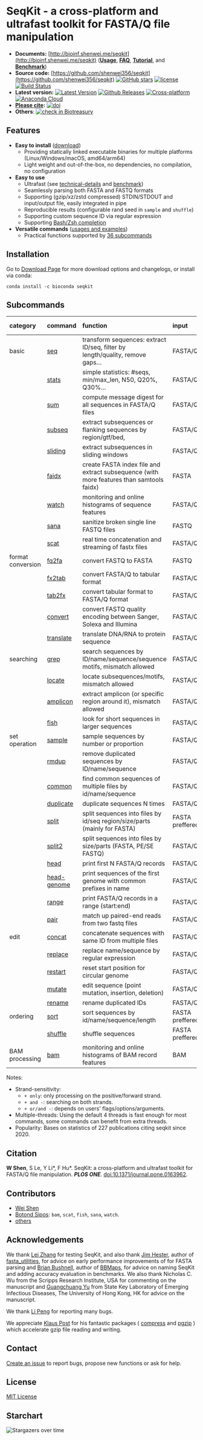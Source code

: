 # SeqKit - a cross-platform and ultrafast toolkit for FASTA/Q file manipulation


- **Documents:** [http://bioinf.shenwei.me/seqkit](http://bioinf.shenwei.me/seqkit)
([**Usage**](http://bioinf.shenwei.me/seqkit/usage/),
[**FAQ**](http://bioinf.shenwei.me/seqkit/faq/),
[**Tutorial**](http://bioinf.shenwei.me/seqkit/tutorial/),
and 
[**Benchmark**](http://bioinf.shenwei.me/seqkit/benchmark/))
- **Source code:** [https://github.com/shenwei356/seqkit](https://github.com/shenwei356/seqkit)
[![GitHub stars](https://img.shields.io/github/stars/shenwei356/seqkit.svg?style=social&label=Star&?maxAge=2592000)](https://github.com/shenwei356/seqkit)
[![license](https://img.shields.io/github/license/shenwei356/seqkit.svg?maxAge=2592000)](https://github.com/shenwei356/seqkit/blob/master/LICENSE)
[![Build Status](https://travis-ci.org/shenwei356/seqkit.svg?branch=master)](https://travis-ci.org/shenwei356/seqkit)
- **Latest version:** [![Latest Version](https://img.shields.io/github/release/shenwei356/seqkit.svg?style=flat?maxAge=86400)](https://github.com/shenwei356/seqkit/releases)
[![Github Releases](https://img.shields.io/github/downloads/shenwei356/seqkit/latest/total.svg?maxAge=3600)](http://bioinf.shenwei.me/seqkit/download/)
[![Cross-platform](https://img.shields.io/badge/platform-any-ec2eb4.svg?style=flat)](http://bioinf.shenwei.me/seqkit/download/)
[![Anaconda Cloud](https://anaconda.org/bioconda/seqkit/badges/version.svg)](https://anaconda.org/bioconda/seqkit)
- **[Please cite](#citation):** [![doi](https://img.shields.io/badge/doi-10.1371%2Fjournal.pone.0163962-blue.svg?style=flat)](https://doi.org/10.1371/journal.pone.0163962) 
<span class="__dimensions_badge_embed__" data-doi="10.1371/journal.pone.0163962" data-style="small_rectangle"></span>
- **Others**: [![check in Biotreasury](https://img.shields.io/badge/Biotreasury-collected-brightgreen)](https://biotreasury.rjmart.cn/#/tool?id=10081)  

## Features

- **Easy to install** ([download](http://bioinf.shenwei.me/seqkit/download/))
    - Providing statically linked executable binaries for multiple platforms (Linux/Windows/macOS, amd64/arm64) 
    - Light weight and out-of-the-box, no dependencies, no compilation, no configuration
- **Easy to use** 
    - Ultrafast (see [technical-details](http://bioinf.shenwei.me/seqkit/usage/#technical-details-and-guides-for-use) and [benchmark](http://bioinf.shenwei.me/seqkit/benchmark))
    - Seamlessly parsing both FASTA and FASTQ formats
    - Supporting (gzip/xz/zstd compressed) STDIN/STDOUT and input/output file, easily integrated in pipe
    - Reproducible results (configurable rand seed in `sample` and `shuffle`)
    - Supporting custom sequence ID via regular expression
    - Supporting [Bash/Zsh completion](http://bioinf.shenwei.me/seqkit/download/#shell-completion)
- **Versatile commands** ([usages and examples](http://bioinf.shenwei.me/seqkit/usage/))
    - Practical functions supported by [36 subcommands](#subcommands)


## Installation

Go to [Download Page](http://bioinf.shenwei.me/seqkit/download) for more download options and changelogs, or
install via conda:

    conda install -c bioconda seqkit

## Subcommands

|category         |command                                                            |function                                                                                |input          |strand-sensitivity|multi-threads|popularity     |
|:----------------|:------------------------------------------------------------------|:---------------------------------------------------------------------------------------|:--------------|:-----------------|:------------|:--------------|
|basic            |[seq](https://bioinf.shenwei.me/seqkit/usage/#seq)                 |transform sequences: extract ID/seq, filter by length/quality, remove gaps…             |FASTA/Q        |                  |             |★★★★★          |
|                 |[stats](https://bioinf.shenwei.me/seqkit/usage/#stats)             |simple statistics: #seqs, min/max_len, N50, Q20%, Q30%…                                 |FASTA/Q        |                  |✓            |★★★★★          |
|                 |[sum](https://bioinf.shenwei.me/seqkit/usage/sum)                  |compute message digest for all sequences in FASTA/Q files                               |FASTA/Q        |+ or both         |✓            |          |
|                 |[subseq](https://bioinf.shenwei.me/seqkit/usage/#subseq)           |extract subsequences or flanking sequences by region/gtf/bed,                           |FASTA/Q        |+ or/and -        |             |★★★            |
|                 |[sliding](https://bioinf.shenwei.me/seqkit/usage/#sliding)         |extract subsequences in sliding windows                                                 |FASTA/Q        |+ only            |             |★★             |
|                 |[faidx](https://bioinf.shenwei.me/seqkit/usage/#faidx)             |create FASTA index file and extract subsequence (with more features than samtools faidx)|FASTA          |+ or/and -        |             |               |
|                 |[watch ](https://bioinf.shenwei.me/seqkit/usage/#watch )           |monitoring and online histograms of sequence features                                   |FASTA/Q        |                  |             |               |
|                 |[sana](https://bioinf.shenwei.me/seqkit/usage/#sana)               |sanitize broken single line FASTQ files                                                 |FASTQ          |                  |             |               |
|                 |[scat ](https://bioinf.shenwei.me/seqkit/usage/#scat )             |real time concatenation and streaming of fastx files                                    |FASTA/Q        |                  |✓            |               |
|format conversion|[fq2fa](https://bioinf.shenwei.me/seqkit/usage/#fq2fa)             |convert FASTQ to FASTA                                                                  |FASTQ          |                  |             |★★             |
|                 |[fx2tab](https://bioinf.shenwei.me/seqkit/usage/#fx2tab-tab2fx)    |convert FASTA/Q to tabular format                                                       |FASTA/Q        |                  |             |★★             |
|                 |[tab2fx](https://bioinf.shenwei.me/seqkit/usage/#fx2tab-tab2fx)    |convert tabular format to FASTA/Q format                                                |FASTA/Q        |                  |             |               |
|                 |[convert](https://bioinf.shenwei.me/seqkit/usage/#convert)         |convert FASTQ quality encoding between Sanger, Solexa and Illumina                      |FASTA/Q        |                  |             |               |
|                 |[translate](https://bioinf.shenwei.me/seqkit/usage/#translate)     |translate DNA/RNA to protein sequence                                                   |FASTA/Q        |+ or/and -        |             |★★             |
|searching        |[grep](https://bioinf.shenwei.me/seqkit/usage/#grep)               |search sequences by ID/name/sequence/sequence motifs, mismatch allowed                  |FASTA/Q        |+ and -           |partly, -m   |★★★★★          |
|                 |[locate](https://bioinf.shenwei.me/seqkit/usage/#locate)           |locate subsequences/motifs, mismatch allowed                                            |FASTA/Q        |+ and -           |partly, -m   |★★★★★          |
|                 |[amplicon](https://bioinf.shenwei.me/seqkit/usage/#amplicon)       |extract amplicon (or specific region around it), mismatch allowed                       |FASTA/Q        |+ and -           |partly, -m   |★              |
|                 |[fish](https://bioinf.shenwei.me/seqkit/usage/#fish)               |look for short sequences in larger sequences                                            |FASTA/Q        |+ and -           |             |               |
|set operation    |[sample](https://bioinf.shenwei.me/seqkit/usage/#sample)           |sample sequences by number or proportion                                                |FASTA/Q        |                  |             |★★★★           |
|                 |[rmdup](https://bioinf.shenwei.me/seqkit/usage/#rmdup)             |remove duplicated sequences by ID/name/sequence                                         |FASTA/Q        |+ and -           |             |★★★            |
|                 |[common](https://bioinf.shenwei.me/seqkit/usage/#common)           |find common sequences of multiple files by id/name/sequence                             |FASTA/Q        |+ and -           |             |               |
|                 |[duplicate](https://bioinf.shenwei.me/seqkit/usage/#duplicate)     |duplicate sequences N times                                                             |FASTA/Q        |                  |             |★              |
|                 |[split](https://bioinf.shenwei.me/seqkit/usage/#split)             |split sequences into files by id/seq region/size/parts (mainly for FASTA)               |FASTA preffered|                  |             |★              |
|                 |[split2](https://bioinf.shenwei.me/seqkit/usage/#split2)           |split sequences into files by size/parts (FASTA, PE/SE FASTQ)                           |FASTA/Q        |                  |             |★★             |
|                 |[head](https://bioinf.shenwei.me/seqkit/usage/#head)               |print first N FASTA/Q records                                                           |FASTA/Q        |                  |             |               |
|                 |[head-genome](https://bioinf.shenwei.me/seqkit/usage/#head-genome) |print sequences of the first genome with common prefixes in name                        |FASTA/Q        |                  |             |               |
|                 |[range](https://bioinf.shenwei.me/seqkit/usage/#range)             |print FASTA/Q records in a range (start:end)                                            |FASTA/Q        |                  |             |               |
|                 |[pair](https://bioinf.shenwei.me/seqkit/usage/#pair)               |match up paired-end reads from two fastq files                                          |FASTA/Q        |                  |             |               |
|edit             |[concat](https://bioinf.shenwei.me/seqkit/usage/#concat)           |concatenate sequences with same ID from multiple files                                  |FASTA/Q        |+ only            |             |★★★            |
|                 |[replace](https://bioinf.shenwei.me/seqkit/usage/#replace)         |replace name/sequence by regular expression                                             |FASTA/Q        |+ only            |             |★★             |
|                 |[restart](https://bioinf.shenwei.me/seqkit/usage/#restart)         |reset start position for circular genome                                                |FASTA/Q        |+ only            |             |★              |
|                 |[mutate](https://bioinf.shenwei.me/seqkit/usage/#mutate)           |edit sequence (point mutation, insertion, deletion)                                     |FASTA/Q        |+ only            |             |               |
|                 |[rename](https://bioinf.shenwei.me/seqkit/usage/#rename)           |rename duplicated IDs                                                                   |FASTA/Q        |                  |             |★              |
|ordering         |[sort](https://bioinf.shenwei.me/seqkit/usage/#sort)               |sort sequences by id/name/sequence/length                                               |FASTA preffered|                  |             |★★             |
|                 |[shuffle](https://bioinf.shenwei.me/seqkit/usage/#shuffle)         |shuffle sequences                                                                       |FASTA preffered|                  |             |               |
|BAM processing   |[bam](https://bioinf.shenwei.me/seqkit/usage/#bam)                 |monitoring and online histograms of BAM record features                                 |BAM            |                  |             |               |


Notes:

- Strand-sensitivity:
    - `+ only`: only processing on the positive/forward strand.
    - `+ and -`: searching on both strands.
    - `+ or/and -`: depends on users' flags/options/arguments.
- Multiple-threads: Using the default 4 threads is fast enough for most commands, some commands can benefit from extra threads.
- Popularity: Bases on statistics of 227 publications citing seqkit since 2020.

## Citation

**W Shen**, S Le, Y Li\*, F Hu\*. SeqKit: a cross-platform and ultrafast toolkit for FASTA/Q file manipulation.
***PLOS ONE***. [doi:10.1371/journal.pone.0163962](https://doi.org/10.1371/journal.pone.0163962).
<span class="__dimensions_badge_embed__" data-doi="10.1371/journal.pone.0163962" data-style="small_rectangle"></span>

## Contributors

- [Wei Shen](https://github.com/shenwei356)
- [Botond Sipos](https://github.com/bsipos): `bam`, `scat`, `fish`, `sana`, `watch`.
- [others](https://github.com/shenwei356/seqkit/graphs/contributors)

## Acknowledgements

We thank [Lei Zhang](https://github.com/jameslz) for testing SeqKit,
and also thank [Jim Hester](https://github.com/jimhester/),
author of [fasta_utilities](https://github.com/jimhester/fasta_utilities),
for advice on early performance improvements of for FASTA parsing
and [Brian Bushnell](https://twitter.com/BBToolsBio),
author of [BBMaps](https://sourceforge.net/projects/bbmap/),
for advice on naming SeqKit and adding accuracy evaluation in benchmarks.
We also thank Nicholas C. Wu from the Scripps Research Institute,
USA for commenting on the manuscript
and [Guangchuang Yu](http://guangchuangyu.github.io/)
from State Key Laboratory of Emerging Infectious Diseases,
The University of Hong Kong, HK for advice on the manuscript.

We thank [Li Peng](https://github.com/penglbio) for reporting many bugs.

We appreciate [Klaus Post](https://github.com/klauspost) for his fantastic packages (
[compress](https://github.com/klauspost/compress) and [pgzip](https://github.com/klauspost/pgzip)
) which accelerate gzip file reading and writing.

## Contact

[Create an issue](https://github.com/shenwei356/seqkit/issues) to report bugs,
propose new functions or ask for help.

## License

[MIT License](https://github.com/shenwei356/seqkit/blob/master/LICENSE)

## Starchart

<img src="https://starchart.cc/shenwei356/seqkit.svg" alt="Stargazers over time" style="max-width: 100%">

<script async src="https://badge.dimensions.ai/badge.js" charset="utf-8"></script>
